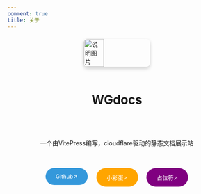 ```yaml
---
comment: true
title: 关于
---
```


<div style="display: flex; justify-content: center; margin: 20px 0">
  <img 
    src="/assets/smalllogo.png" 
    style="box-shadow: 0 4px 8px rgba(0,0,0,0.2); border-radius: 8px; width: 30%"
    alt="说明图片"
  >
</div>

<div style="display: flex; justify-content: center; margin: 20px 0">
  <h1>
    WGdocs
  </h1>
</div>

<div style="display: flex; justify-content: center; margin: 20px 0">
  <Badge type="warning" text="版本Dev2.0,Preview24" />
</div>

<div style="display: flex; justify-content: center; margin: 20px 0">
  <p>
    一个由VitePress编写，cloudflare驱动的静态文档展示站
  </p>
</div>

<div style="display: flex; 
     justify-content: center; 
     gap: 2vw;
     margin: 20px 0">

<a href="https://github.com/Mengmiya1027/WGdocs" target="_blank" style="
    border-radius: 90px;
    padding: 12px 24px;
    background: #3498db;
    color: white;
    text-decoration: none;
    cursor: pointer;
    display: inline-flex;
    flex: 1 1 auto;
    min-width: fit-content;
    white-space: nowrap;
    justify-content: center;
    align-items: center;
    font-size: clamp(0.8rem, 1.2vw, 1.2rem);
">Github↗</a>

<a href="/machine/index.html" target="_blank" style="
    border-radius: 90px;
    padding: 12px 24px;
    background: orange;
    color: white;
    text-decoration: none;
    cursor: pointer;
    display: inline-flex;
    flex: 1 1 auto;
    min-width: fit-content;
    white-space: nowrap;
    justify-content: center;
    align-items: center;
    font-size: clamp(0.8rem, 1.2vw, 1.2rem);
">小彩蛋↗</a>

<a href="https://party.163.com" target="_blank" style="
    border-radius: 90px;
    padding: 12px 24px;
    background: purple;
    color: white;
    text-decoration: none;
    cursor: pointer;
    display: inline-flex;
    flex: 1 1 auto;
    min-width: fit-content;
    white-space: nowrap;
    justify-content: center;
    align-items: center;
    font-size: clamp(0.8rem, 1.2vw, 1.2rem);
">占位符↗</a>
</div>
